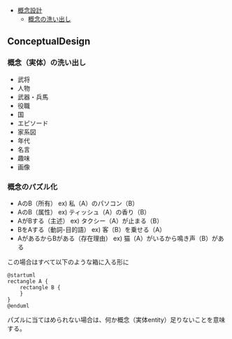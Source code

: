 <!-- TOC -->

- [概念設計](#Conceptualdesign)
    - [概念の洗い出し](#概念（実体）の洗い出し)

<!-- /TOC -->

## ConceptualDesign

### 概念（実体）の洗い出し
- 武将
- 人物
- 武器・兵馬
- 役職
- 国
- エピソード
- 家系図
- 年代
- 名言
- 趣味
- 画像

### 概念のパズル化
- AのB（所有） ex) 私（A）のパソコン（B）
- AのB（属性） ex) ティッシュ（A）の香り（B）
- AがBする（主述） ex) タクシー（A）が止まる（B）
- BをAする（動詞-目的語） ex) 客（B）を乗せる（A）
- AがあるからBがある（存在理由） ex) 猫（A）がいるから鳴き声（B）がある

この場合はすべて以下のような箱に入る形に

```uml
@startuml
rectangle A {
    rectangle B {
    }
}
@enduml
```

パズルに当てはめられない場合は、何か概念（実体entity）足りないことを意味する。